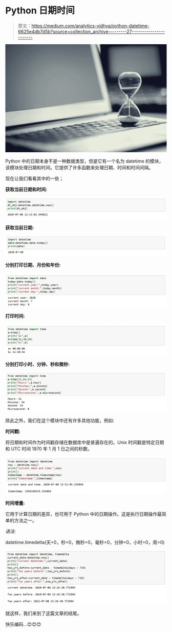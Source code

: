 # Python 日期时间

> 原文：<https://medium.com/analytics-vidhya/python-datetime-6625e4db7d5b?source=collection_archive---------27----------------------->

![](img/46fb34dc8dbfe193104dc585d1fa4d29.png)

Python 中的日期本身不是一种数据类型，但是它有一个名为 datetime 的模块，该模块处理日期和时间。它提供了许多函数来处理日期、时间和时间间隔。

现在让我们看看其中的一些；

**获取当前日期和时间:**

![](img/7900e8f6620abe52241975c2b61b47f2.png)

**获取当前日期:**

![](img/984b83ebb1cb0c1cc106ee30d86fff5c.png)

**分别打印日期、月份和年份:**

![](img/a0ad43952355743678e6873abc3a0c2d.png)

**打印时间:**

![](img/e2f98e93fbe7f3ed9a5697ce9792d609.png)

**分别打印小时、分钟、秒和微秒:**

![](img/0b9319f485c645aa24931bca7235e42f.png)

除此之外，我们在这个模块中还有许多其他功能，例如:

**时间戳:**

将日期和时间作为时间戳存储在数据库中是普遍存在的。Unix 时间戳是特定日期和 UTC 时间 1970 年 1 月 1 日之间的秒数。

![](img/70fa34b75cf986e01518ef561e275d9e.png)

**时间增量:**

它用于计算日期的差异，也可用于 Python 中的日期操作。这是执行日期操作最简单的方法之一。

*语法:*

datetime.timedelta(天=0，秒=0，微秒=0，毫秒=0，分钟=0，小时=0，周=0)

![](img/5f966e8b30c3e2fd5e3a28001dba7385.png)

就这样，我们来到了这篇文章的结尾。

快乐编码…😊😊😊